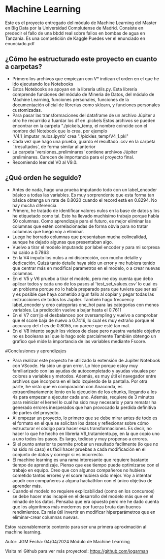 # Machine Learning

Este es el proyecto entregado del módulo de Machine Learning del Master en Big Data por la Universidad Complutense de Madrid. 
Consiste en predecir el fallo de una bbdd real sobre fallos en bombas de agua en Tanzania. Es una competición de Kaggle
Puedes ver el enunciado en enunciado.pdf

## ¿Cómo he estructurado este proyecto en cuanto a carpetas?

- Primero los archivos que empiezan con V* indican el orden en el que he ido ejecutando los Notebooks
- Estos Notebooks se apoyan en la librería utils.py. Esta librería comprende funciones del módulo de Minería de Datos,
    del módulo de Machine Learning, funciones personales, funciones de la documentación oficial de librerias como sklearn,
    y funciones personales customizadas. 
- Para pasar las transformaciones del dataframe de un archivo Júpiter a otro he recurrido a fuardar los df en .pickels
    Estos archivos se pueden encontrar en la carpeta "./pickels_temp, el nombre coincide con el nombre del Notebook
    que lo crea, por ejemplo 'V4.1_imputar_nulos.ipynb' crea "./pickles_temp/V4_1.pkl" 
- Cada vez que hago una prueba, guardo el resultado .csv en la carpeta './resultados', de forma similar al anterior
- La carpeta 'versiones_preliminares' contiene archivos Júpiter preliminares. Carecen de importancia para el proyecto final.
- Recomiendo leer del V0 al V9.0. 

## ¿Qué orden he seguido?

- Antes de nada, hago una prueba imputando todo con un label_encoder básico a todas las variables. Es muy sorprendente que 
    esta forma tan básica obtenga un rate de 0.8020 cuando el record está en 0.8294. No hay mucha diferencia.
- Primero, he tratado de identificar valores nulos en la base de datos y los he etiquetado como tal. Esto ha llevado
    muchisimo trabajo porque había 50 columnas. Como aprendizaje para el futuro, es mejor eliminar las columnas
    que estén correlacionadas de forma obvia para no tratar columnas que luego voy a eliminar. 
- Luego he borrado columnas que presentaban mucha colinealidad, aunque he dejado algunas que presentaban algo. 
- Vuelvo a tirar el modelo imputando por label encoder y para mi sorpresa ha caido a 0.7863
- En la V4 imputo los nulos a mi discrección, con mucho detalle y dedicación. Quizá tanto detalle haya sido un error
    y me hubiera tenido que centrar más en modifical parametros en el modelo, o a crear nuevas columnas. 
- En el V5 y V6 pruebo a tirar el modelo, pero me doy cuenta que debo aplicar todos y cada uno de los pasos al 'test_set_values.csv'
    lo cual es un problema porque no lo había preparado para que tuviera que ser así y es posible que haya cometido algun fallo al
    copiar y pegar todas las instrucciones de todos los Jupiter. También hago frecuency label_encoder y creo categorias one_hot 
    para las categorías con menos variables. La predicción vuelve a bajar hasta el 0.7611
- En el V7 corrijo el desbalanceo por oversampling y vuelvo a comprobar que el score baja de nuevo a 0.7416, lo cual es muy extraño
    porque el accuracy del rf es de 0.8055, no parece que esté tan mal.
- En el V8 intento seguir los videos de clase pero nuestra variable objetivo no es booleana así que lo hago solo parcialmente
    También obtengo un grafico qué mide la importancia de las variables mediante Fscore. 

#Conclusiones y aprendizajes

- Para realizar este proyecto he utilizado la extensión de Jupiter Notebook con VScode. Ha sido un gran error. Lo hice porque
    estoy muy familiarizado con las ayudas de autocompletado y ayudas visuales por colores a variables y metodos. Además,
    es muy útil el navegador entre archivos que incorpora en el lado izquierdo de la pantalla. 
    Por otra parte, he visto que en comparación con Anaconda, es extraordinariamente lento en la ejecución de los chunks,
    llegando a los 4s para empezar a ejecutar cada uno. Además, requiere de 3 minutos para reiniciar el kernel lo cual ha
    sido muy necesario y para rematar ha generado errores inesperados que han provocado la perdida definitiva de partes del
    proyecto. 
- Al empezar un proyecto, lo primero que se debe mirar antes de todo es el formato en el que se solicitan los datos 
    y reflexionar sobre cómo estructurar el código para hacer esas transformaciones. Es decir, no hacer lo que he hecho en libreria
    V6_tratamiento.py, en la que copio uno a uno todos los pasos. Es largo, tedioso y muy propenso a errores. 
- Si el punto anterior te permite probar un resultado facilmente (lo que no ha sido mi caso) es fácil hacer pruebas a cada
    modificación en el conjunto de datos y corregir si es incorrecto. 
- El machine learning es una rama interesante que requiere bastante tiempo de aprendizaje. Pienso que ese tiempo puede 
    optimizarse con el trabajo en equipo. Creo que con algunos compañeros no hubiera cometido tantos errores y el score hubiera
    sido mejor. Voy a intentar acudir con compañeros a alguna hackathlon con el único objetivo de aprender más.
- Cuando el modelo no requiere explicabilidad (como en los concursos) se debe hacer más incapié en el desarrollo del modelo
    más que en el minado de los datos. Pensaba que era opuesto pero me he dado cuenta que los algoritmos más modernos por fuerza 
    bruta dan buenos rendimientos. Es más útil invertir en modificar hiperparámetros que en eliminar-crear columnas nuevas.

Estoy razonablemente contento para ser una primera aproximación al machine learning.


Autor: JGM
Fecha: 04/04/2024
Módulo de Machine Learning 

Visita mi Github para ver más proyectos!:
https://github.com/jogarman
